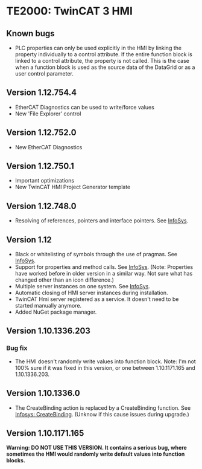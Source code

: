 # TE2000: TwinCAT 3 HMI 

## Known bugs
- PLC properties can only be used explicitly in the HMI by linking the property individually to a control attribute. If the entire function block is linked to a control attribute, the property is not called. This is the case when a function block is used as the source data of the DataGrid or as a user control parameter. 

## Version 1.12.754.4
- EtherCAT Diagnostics can be used to write/force values
- New 'File Explorer' control

## Version 1.12.752.0
- New EtherCAT Diagnostics 

## Version 1.12.750.1

- Important optimizations 
- New TwinCAT HMI Project Generator template

## Version 1.12.748.0
- Resolving of references, pointers and interface pointers. See [InfoSys](https://infosys.beckhoff.com/content/1033/te2000_tc3_hmi_engineering/10740011531.html?id=3958689380699327712).

## Version 1.12
- Black or whitelisting of symbols through the use of pragmas. See [InfoSys](https://infosys.beckhoff.com/content/1033/te2000_tc3_hmi_engineering/10740009611.html ).
- Support for properties and method calls. See [InfoSys](https://infosys.beckhoff.com/content/1033/te2000_tc3_hmi_engineering/10740006667.html?id=1586893120692980090). (Note: Properties have worked before in older version in a similar way. Not sure what has changed other than an icon difference.)
- Multiple server instances on one system. See [InfoSys](https://infosys.beckhoff.com/content/1033/tf2000_tc3_hmi_server/10740576267.html).
- Automatic closing of HMI server instances during installation.
- TwinCAT Hmi server registered as a service. It doesn't need to be  started manually anymore.
- Added NuGet package manager.

## Version 1.10.1336.203

### Bug fix

- The HMI doesn't randomly write values into function block. Note: I'm not 100% sure if it was fixed in this version, or one between 1.10.1171.165 and 1.10.1336.203.

## Version 1.10.1336.0
- The CreateBinding action is replaced by a CreateBinding function. See [Infosys: CreateBinding](https://infosys.beckhoff.com/content/1033/te2000_tc3_hmi_engineering/5097942027.html?id=3579488638660561854). (Unknow if this cause issues during upgrade.)

## Version 1.10.1171.165

**Warning: DO NOT USE THIS VERSION. It contains a serious bug, where sometimes the HMI would randomly write default values into function blocks.**
